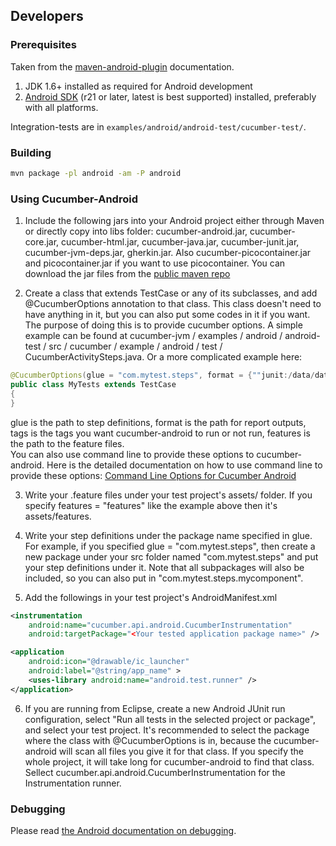 ## Developers

### Prerequisites

Taken from the [maven-android-plugin](https://code.google.com/p/maven-android-plugin/wiki/GettingStarted) documentation.

1. JDK 1.6+ installed as required for Android development
2. [Android SDK](http://developer.android.com/sdk/index.html) (r21 or later, latest is best supported) installed, preferably with all platforms.

Integration-tests are in `examples/android/android-test/cucumber-test/`.

### Building

```sh
mvn package -pl android -am -P android
```

### Using Cucumber-Android
1. Include the following jars into your Android project either through Maven or directly copy into libs folder: cucumber-android.jar, cucumber-core.jar, cucumber-html.jar, cucumber-java.jar, cucumber-junit.jar, cucumber-jvm-deps.jar, gherkin.jar. Also cucumber-picocontainer.jar and picocontainer.jar if you want to use picocontainer. You can download the jar files from the [public maven repo](http://repo1.maven.org/maven2/info/cukes/)

2. Create a class that extends TestCase or any of its subclasses, and add @CucumberOptions annotation to that class. This class doesn't need to have anything in it, but you can also put some codes in it if you want. The purpose of doing this is to provide cucumber options. A simple example can be found at cucumber-jvm / examples / android / android-test / src / cucumber / example / android / test / CucumberActivitySteps.java. Or a more complicated example here:
```java
@CucumberOptions(glue = "com.mytest.steps", format = {""junit:/data/data/com.mytest/JUnitReport.xml", "json:/data/data/com.mytest/JSONReport.json"}, tags = { "~@wip" }, features = "features")
public class MyTests extends TestCase
{
}
```
glue is the path to step definitions, format is the path for report outputs, tags is the tags you want cucumber-android to run or not run, features is the path to the feature files.  
You can also use command line to provide these options to cucumber-android. Here is the detailed documentation on how to use command line to provide these options: [Command Line Options for Cucumber Android](https://github.com/cucumber/cucumber-jvm/pull/597)

3. Write your .feature files under your test project's assets/<features-folder> folder. If you specify features = "features" like the example above then it's assets/features.

4. Write your step definitions under the package name specified in glue. For example, if you specified glue = "com.mytest.steps", then create a new package under your src folder named "com.mytest.steps" and put your step definitions under it. Note that all subpackages will also be included, so you can also put in "com.mytest.steps.mycomponent".

5. Add the followings in your test project's AndroidManifest.xml
```xml
<instrumentation
    android:name="cucumber.api.android.CucumberInstrumentation"
    android:targetPackage="<Your tested application package name>" />

<application
    android:icon="@drawable/ic_launcher"
    android:label="@string/app_name" >
    <uses-library android:name="android.test.runner" />
</application>
```

6. If you are running from Eclipse, create a new Android JUnit run configuration, select "Run all tests in the selected project or package", and select your test project. It's recommended to select the package where the class with @CucumberOptions is in, because the cucumber-android will scan all files you give it for that class. If you specify the whole project, it will take long for cucumber-android to find that class. Sellect cucumber.api.android.CucumberInstrumentation for the Instrumentation runner.

### Debugging
Please read [the Android documentation on debugging](https://developer.android.com/tools/debugging/index.html).
